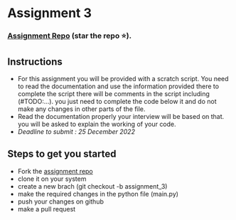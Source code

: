 # Assignment 3

### [Assignment Repo](https://github.com/kumarpriyanshu2k2/hand-gesture-recognition-assignment) (star the repo ⭐️).
## Instructions
- For this assignment you will be provided with a scratch script. You need to read the documentation and use the information provided there to complete the script there will be comments in the script including (#TODO:...). you just need to complete the code below it and do not make any changes in other parts of the file.
- Read the documentation properly your interview will be based on that. you will be asked to explain the working of your code.
- *Deadline to submit : 25 December 2022*


## Steps to get you started

- Fork the [assignment repo](https://github.com/kumarpriyanshu2k2/hand-gesture-recognition-assignment) 
- clone it on your system
- create a new brach (git checkout -b assignment_3)
- make the required changes in the python file (main.py)
- push your changes on github
- make a pull request
 
